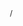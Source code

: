 <div style="width: 100%; font-size: 12px;">
  <div style="float: right; padding: 0 2em">
    <span class="pageNumber"></span> / <span class="totalPages"></span>
  </div>
</div>
